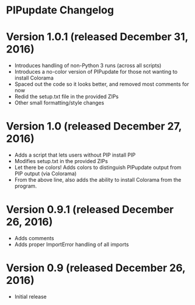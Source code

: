 # PIPupdate Changelog

# Version 1.0.1 (released December 31, 2016)
* Introduces handling of non-Python 3 runs (across all scripts)
* Introduces a no-color version of PIPupdate for those not wanting to install Colorama
* Spaced out the code so it looks better, and removed most comments for now
* Redid the setup.txt file in the provided ZIPs
* Other small formatting/style changes

# Version 1.0 (released December 27, 2016)
* Adds a script that lets users without PIP install PIP
* Modifies setup.txt in the provided ZIPs
* Let there be colors! Adds colors to distinguish PIPupdate output from PIP output (via Colorama)
* From the above line, also adds the ability to install Colorama from the program.

# Version 0.9.1 (released December 26, 2016)
* Adds comments
* Adds proper ImportError handling of all imports

# Version 0.9 (released December 26, 2016)
* Initial release
